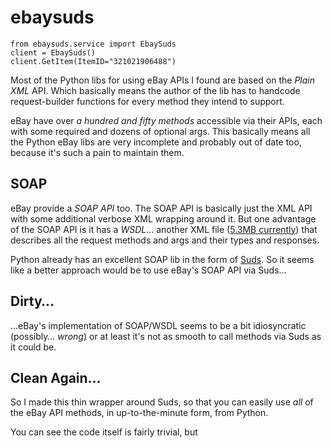 ebaysuds
========

```
from ebaysuds.service import EbaySuds
client = EbaySuds()
client.GetItem(ItemID="321021906488")
```

Most of the Python libs for using eBay APIs I found are based on the _Plain XML_ API. Which basically means the author of the lib has to handcode request-builder functions for every method they intend to support.

eBay have over _a hundred and fifty methods_ accessible via their APIs, each with some required and dozens of optional args. This basically means all the Python eBay libs are very incomplete and probably out of date too, because it's such a pain to maintain them.

SOAP
----
eBay provide a _SOAP API_ too. The SOAP API is basically just the XML API with some additional verbose XML wrapping around it. But one advantage of the SOAP API is it has a _WSDL_… another XML file ([5.3MB currently](http://developer.ebay.com/webservices/latest/ebaySvc.wsdl)) that describes all the request methods and args and their types and responses.

Python already has an excellent SOAP lib in the form of [Suds](https://fedorahosted.org/suds/). So it seems like a better approach would be to use eBay's SOAP API via Suds...

Dirty…
------
…eBay's implementation of SOAP/WSDL seems to be a bit idiosyncratic (possibly… _wrong_) or at least it's not as smooth to call methods via Suds as it could be. 

Clean Again…
------------
So I made this thin wrapper around Suds, so that you can easily use *all* of the eBay API methods, in up-to-the-minute form, from Python.

You can see the code itself is fairly trivial, but 